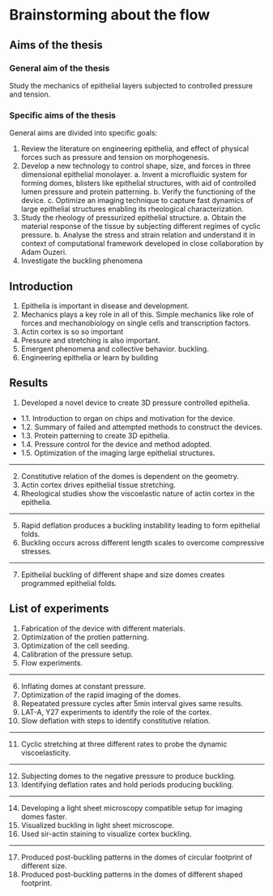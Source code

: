 # Brainstorming about the flow

## Aims of the thesis

### General aim of the thesis

Study the mechanics of epithelial layers subjected to controlled pressure and tension.

### Specific aims of the thesis

General aims are divided into specific goals:

1. Review the literature on engineering epithelia, and effect of physical forces such as pressure and tension on morphogenesis.
2. Develop a new technology to control shape, size, and forces in three dimensional epithelial monolayer.
  a. Invent a microfluidic system for forming domes, blisters like epithelial structures, with aid of controlled lumen pressure and protein patterning.
  b. Verify the functioning of the device.
  c. Optimize an imaging technique to capture fast dynamics of large epithelial structures enabling its rheological characterization.
3. Study the rheology of pressurized epithelial structure.
  a. Obtain the material response of the tissue by subjecting different regimes of cyclic pressure.
  b. Analyse the stress and strain relation and understand it in context of computational framework developed in close collaboration by Adam Ouzeri.
4. Investigate the buckling phenomena

## Introduction

1. Epithelia is important in disease and development.
2. Mechanics plays a key role in all of this. Simple mechanics like role of forces and mechanobiology on single cells and transcription factors.
3. Actin cortex is so so important
4. Pressure and stretching is also important.
5. Emergent phenomena and collective behavior. buckling.
6. Engineering epithelia or learn by building

## Results

1. Developed a novel device to create 3D pressure controlled epithelia.
  * 1.1. Introduction to organ on chips and motivation for the device.
  * 1.2. Summary of failed and attempted methods to construct the devices.
  * 1.3. Protein patterning to create 3D epithelia.
  * 1.4. Pressure control for the device and method adopted.
  * 1.5. Optimization of the imaging large epithelial structures.

---

2. Constitutive relation of the domes is dependent on the geometry.
3. Actin cortex drives epithelial tissue stretching.
4. Rheological studies show the viscoelastic nature of actin cortex in the epithelia.
---

5. Rapid deflation produces a buckling instability leading to form epithelial folds.
6. Buckling occurs across different length scales to overcome compressive stresses.
---

7. Epithelial buckling of different shape and size domes creates programmed epithelial folds.

## List of experiments

1. Fabrication of the device with different materials.
2. Optimization of the protien patterning.
3. Optimization of the cell seeding.
4. Calibration of the pressure setup.
5. Flow experiments.
---

6. Inflating domes at constant pressure.
7. Optimization of the rapid imaging of the domes.
8. Repeatated pressure cycles after 5min interval gives same results.
9. LAT-A, Y27 experiments to identify the role of the cortex.
10. Slow deflation with steps to identify constitutive relation.
---

11. Cyclic stretching at three different rates to probe the dynamic viscoelasticity.
---

12. Subjecting domes to the negative pressure to produce buckling.
13. Identifying deflation rates and hold periods producing buckling.
---

14. Developing a light sheet microscopy compatible setup for imaging domes faster.
15. Visualized buckling in light sheet microscope.
16. Used sir-actin staining to visualize cortex buckling.
---

17. Produced post-buckling patterns in the domes of circular footprint of different size.
18. Produced post-buckling patterns in the domes of different shaped footprint.


